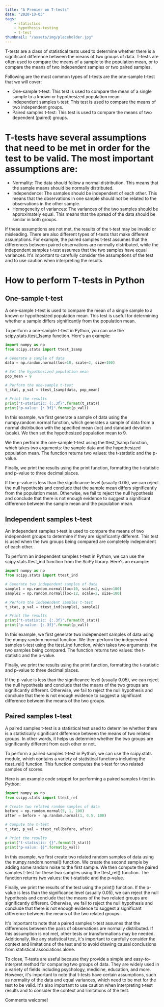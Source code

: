 ```yaml
---
title: "A Premier on T-tests"
date: "2020-10-03"
tags:
    - statistics
    - hypothesis-testing
    - t-test
thumbnail: "/assets/img/placeholder.jpg"
---
```

T-tests are a class of statistical tests used to determine whether there is a significant difference between the means of two groups of data. T-tests are often used to compare the means of a sample to the population mean, or to compare the means of two independent samples or two paired samples.

Following are the most common types of t-tests are the one-sample t-test that we will cover:
- One-sample t-test: This test is used to compare the mean of a single sample to a known or hypothesized population mean.
- Independent samples t-test: This test is used to compare the means of two independent groups.
- Paired samples t-test: This test is used to compare the means of two dependent (paired) groups.


# T-tests have several assumptions that need to be met in order for the test to be valid. The most important assumptions are:
- Normality: The data should follow a normal distribution. This means that the sample means should be normally distributed.
- Independence: The samples should be independent of each other. This means that the observations in one sample should not be related to the observations in the other sample.
- Homogeneity of variances: The variances of the two samples should be approximately equal. This means that the spread of the data should be similar in both groups.

If these assumptions are not met, the results of the t-test may be invalid or misleading. There are also different types of t-tests that make different assumptions. For example, the paired samples t-test assumes that the differences between paired observations are normally distributed, while the independent samples t-test assumes that the two samples have equal variances. It's important to carefully consider the assumptions of the test and to use caution when interpreting the results.


# How to perform T-tests in Python
## One-sample t-test 
A one-sample t-test is used to compare the mean of a single sample to a known or hypothesized population mean. This test is useful for determining whether a sample differs significantly from the population mean.

To perform a one-sample t-test in Python, you can use the scipy.stats.ttest_1samp function. Here's an example:

```python
import numpy as np
from scipy.stats import ttest_1samp

# Generate a sample of data
data = np.random.normal(loc=10, scale=2, size=100)

# Set the hypothesized population mean
pop_mean = 9

# Perform the one-sample t-test
t_stat, p_val = ttest_1samp(data, pop_mean)

# Print the results
print("t-statistic: {:.3f}".format(t_stat))
print("p-value: {:.3f}".format(p_val))
```

In this example, we first generate a sample of data using the numpy.random.normal function, which generates a sample of data from a normal distribution with the specified mean (loc) and standard deviation (scale). We then set the hypothesized population mean to 9.

We then perform the one-sample t-test using the ttest_1samp function, which takes two arguments: the sample data and the hypothesized population mean. The function returns two values: the t-statistic and the p-value.

Finally, we print the results using the print function, formatting the t-statistic and p-value to three decimal places.

If the p-value is less than the significance level (usually 0.05), we can reject the null hypothesis and conclude that the sample mean differs significantly from the population mean. Otherwise, we fail to reject the null hypothesis and conclude that there is not enough evidence to suggest a significant difference between the sample mean and the population mean.

## Independent samples t-test 
An independent samples t-test is used to compare the means of two independent groups to determine if they are significantly different. This test is used when the two groups being compared are completely independent of each other.

To perform an independent samples t-test in Python, we can use the scipy.stats.ttest_ind function from the SciPy library. Here's an example:

```python
import numpy as np
from scipy.stats import ttest_ind

# Generate two independent samples of data
sample1 = np.random.normal(loc=10, scale=2, size=100)
sample2 = np.random.normal(loc=12, scale=2, size=100)

# Perform the independent samples t-test
t_stat, p_val = ttest_ind(sample1, sample2)

# Print the results
print("t-statistic: {:.3f}".format(t_stat))
print("p-value: {:.3f}".format(p_val))
```

In this example, we first generate two independent samples of data using the numpy.random.normal function. We then perform the independent samples t-test using the ttest_ind function, which takes two arguments: the two samples being compared. The function returns two values: the t-statistic and the p-value.

Finally, we print the results using the print function, formatting the t-statistic and p-value to three decimal places.

If the p-value is less than the significance level (usually 0.05), we can reject the null hypothesis and conclude that the means of the two groups are significantly different. Otherwise, we fail to reject the null hypothesis and conclude that there is not enough evidence to suggest a significant difference between the means of the two groups.

## Paired samples t-test
A paired samples t-test is a statistical test used to determine whether there is a statistically significant difference between the means of two related groups. In other words, it helps us determine whether the two groups are significantly different from each other or not.

To perform a paired samples t-test in Python, we can use the scipy.stats module, which contains a variety of statistical functions including the ttest_rel() function. This function computes the t-test for two related samples of scores.

Here is an example code snippet for performing a paired samples t-test in Python:

```python
import numpy as np
from scipy.stats import ttest_rel

# Create two related random samples of data
before = np.random.normal(5, 1, 100)
after = before + np.random.normal(1, 0.5, 100)

# Compute the t-test
t_stat, p_val = ttest_rel(before, after)

# Print the results
print("t-statistic: {}".format(t_stat))
print("p-value: {}".format(p_val))
```

In this example, we first create two related random samples of data using the numpy.random.normal() function. We create the second sample by adding some random noise to the first sample. We then compute the paired samples t-test for these two samples using the ttest_rel() function. The function returns two values: the t-statistic and the p-value.

Finally, we print the results of the test using the print() function. If the p-value is less than the significance level (usually 0.05), we can reject the null hypothesis and conclude that the means of the two related groups are significantly different. Otherwise, we fail to reject the null hypothesis and conclude that there is not enough evidence to suggest a significant difference between the means of the two related groups.

It's important to note that a paired samples t-test assumes that the differences between the pairs of observations are normally distributed. If this assumption is not met, other tests or transformations may be needed. Additionally, like any statistical test, it's important to carefully consider the context and limitations of the test and to avoid drawing causal conclusions from statistical associations alone.



To close, T-tests are useful because they provide a simple and easy-to-interpret method for comparing two groups of data. They are widely used in a variety of fields including psychology, medicine, education, and more. However, it's important to note that t-tests have certain assumptions, such as normality of the data and equal variances, which need to be met for the test to be valid. It's also important to use caution when interpreting t-test results and to consider the context and limitations of the test.

Comments welcome!